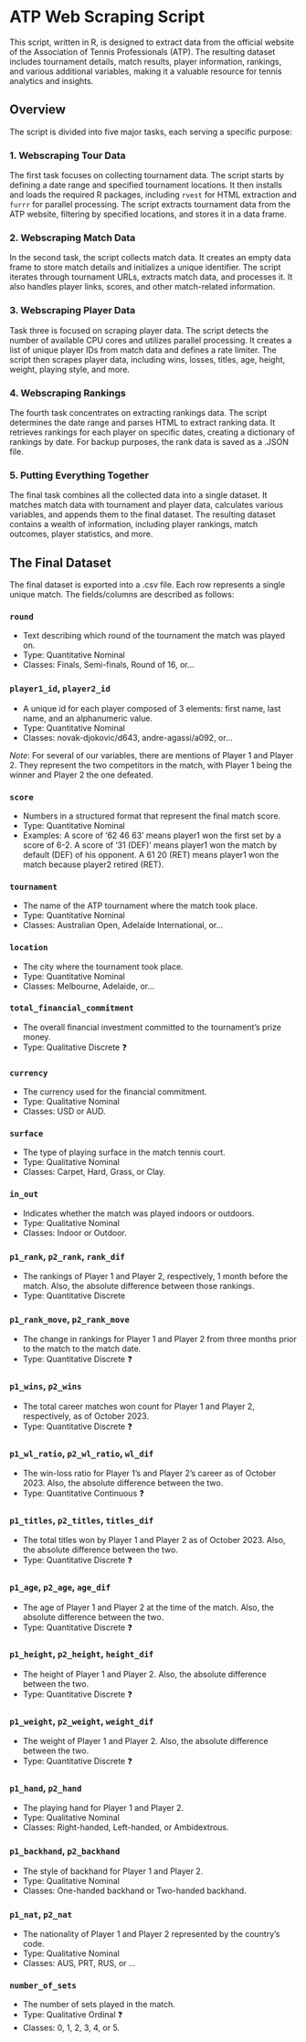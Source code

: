 # ATP Web Scraping Script

This script, written in R, is designed to extract data from the official website of the Association of Tennis Professionals (ATP). The resulting dataset includes tournament details, match results, player information, rankings, and various additional variables, making it a valuable resource for tennis analytics and insights.

## Overview

The script is divided into five major tasks, each serving a specific purpose:

### 1. Webscraping Tour Data

The first task focuses on collecting tournament data. The script starts by defining a date range and specified tournament locations. It then installs and loads the required R packages, including `rvest` for HTML extraction and `furrr` for parallel processing. The script extracts tournament data from the ATP website, filtering by specified locations, and stores it in a data frame.

### 2. Webscraping Match Data

In the second task, the script collects match data. It creates an empty data frame to store match details and initializes a unique identifier. The script iterates through tournament URLs, extracts match data, and processes it. It also handles player links, scores, and other match-related information.

### 3. Webscraping Player Data

Task three is focused on scraping player data. The script detects the number of available CPU cores and utilizes parallel processing. It creates a list of unique player IDs from match data and defines a rate limiter. The script then scrapes player data, including wins, losses, titles, age, height, weight, playing style, and more.

### 4. Webscraping Rankings

The fourth task concentrates on extracting rankings data. The script determines the date range and parses HTML to extract ranking data. It retrieves rankings for each player on specific dates, creating a dictionary of rankings by date. For backup purposes, the rank data is saved as a .JSON file.

### 5. Putting Everything Together

The final task combines all the collected data into a single dataset. It matches match data with tournament and player data, calculates various variables, and appends them to the final dataset. The resulting dataset contains a wealth of information, including player rankings, match outcomes, player statistics, and more.

## The Final Dataset

The final dataset is exported into a .csv file. Each row represents a single unique match. The fields/columns are described as follows:

### `round`
- Text describing which round of the tournament the match was played on.
- Type: Quantitative Nominal
- Classes: Finals, Semi-finals, Round of 16, or...

### `player1_id`, `player2_id`
- A unique id for each player composed of 3 elements: first name, last name, and an alphanumeric value.
- Type: Quantitative Nominal
- Classes: novak-djokovic/d643, andre-agassi/a092, or...

*Note*: For several of our variables, there are mentions of Player 1 and Player 2. They represent the two competitors in the match, with Player 1 being the winner and Player 2 the one defeated.

### `score`
- Numbers in a structured format that represent the final match score.
- Type: Quantitative Nominal
- Examples: A score of ‘62 46 63’ means player1 won the first set by a score of 6-2. A score of ‘31 (DEF)’ means player1 won the match by default (DEF) of his opponent. A 61 20 (RET) means player1 won the match because player2 retired (RET).

### `tournament`
- The name of the ATP tournament where the match took place.
- Type: Quantitative Nominal
- Classes: Australian Open, Adelaide International, or...

### `location`
- The city where the tournament took place.
- Type: Quantitative Nominal
- Classes: Melbourne, Adelaide, or…

### `total_financial_commitment`
- The overall financial investment committed to the tournament’s prize money.
- Type: Qualitative Discrete ❓

### `currency`
- The currency used for the financial commitment.
- Type: Qualitative Nominal
- Classes: USD or AUD.

### `surface`
- The type of playing surface in the match tennis court.
- Type: Qualitative Nominal
- Classes: Carpet, Hard, Grass, or Clay.

### `in_out`
- Indicates whether the match was played indoors or outdoors.
- Type: Qualitative Nominal
- Classes: Indoor or Outdoor.

### `p1_rank`, `p2_rank`, `rank_dif`
- The rankings of Player 1 and Player 2, respectively, 1 month before the match. Also, the absolute difference between those rankings.
- Type: Quantitative Discrete

### `p1_rank_move`, `p2_rank_move`
- The change in rankings for Player 1 and Player 2 from three months prior to the match to the match date.
- Type: Quantitative Discrete ❓

### `p1_wins`, `p2_wins`
- The total career matches won count for Player 1 and Player 2, respectively, as of October 2023.
- Type: Quantitative Discrete ❓

### `p1_wl_ratio`, `p2_wl_ratio`, `wl_dif`
- The win-loss ratio for Player 1’s and Player 2’s career as of October 2023. Also, the absolute difference between the two.
- Type: Quantitative Continuous ❓

### `p1_titles`, `p2_titles`, `titles_dif`
- The total titles won by Player 1 and Player 2 as of October 2023. Also, the absolute difference between the two.
- Type: Quantitative Discrete ❓

### `p1_age`, `p2_age`, `age_dif`
- The age of Player 1 and Player 2 at the time of the match. Also, the absolute difference between the two.
- Type: Quantitative Discrete ❓

### `p1_height`, `p2_height`, `height_dif`
- The height of Player 1 and Player 2. Also, the absolute difference between the two.
- Type: Quantitative Discrete ❓

### `p1_weight`, `p2_weight`, `weight_dif`
- The weight of Player 1 and Player 2. Also, the absolute difference between the two.
- Type: Quantitative Discrete ❓

### `p1_hand`, `p2_hand`
- The playing hand for Player 1 and Player 2.
- Type: Qualitative Nominal
- Classes: Right-handed, Left-handed, or Ambidextrous.

### `p1_backhand`, `p2_backhand`
- The style of backhand for Player 1 and Player 2.
- Type: Qualitative Nominal
- Classes: One-handed backhand or Two-handed backhand.

### `p1_nat`, `p2_nat`
- The nationality of Player 1 and Player 2 represented by the country’s code.
- Type: Qualitative Nominal
- Classes: AUS, PRT, RUS, or ...

### `number_of_sets`
- The number of sets played in the match.
- Type: Qualitative Ordinal ❓
- Classes: 0, 1, 2, 3, 4, or 5.


